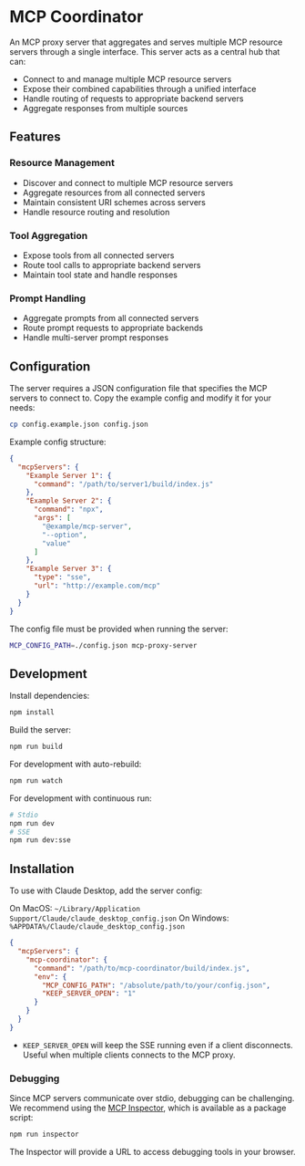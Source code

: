 # MCP Coordinator

An MCP proxy server that aggregates and serves multiple MCP resource servers through a single interface. This server acts as a central hub that can:

- Connect to and manage multiple MCP resource servers
- Expose their combined capabilities through a unified interface
- Handle routing of requests to appropriate backend servers
- Aggregate responses from multiple sources

## Features

### Resource Management

- Discover and connect to multiple MCP resource servers
- Aggregate resources from all connected servers
- Maintain consistent URI schemes across servers
- Handle resource routing and resolution

### Tool Aggregation

- Expose tools from all connected servers
- Route tool calls to appropriate backend servers
- Maintain tool state and handle responses

### Prompt Handling

- Aggregate prompts from all connected servers
- Route prompt requests to appropriate backends
- Handle multi-server prompt responses

## Configuration

The server requires a JSON configuration file that specifies the MCP servers to connect to. Copy the example config and modify it for your needs:

```bash
cp config.example.json config.json
```

Example config structure:

```json
{
  "mcpServers": {
    "Example Server 1": {
      "command": "/path/to/server1/build/index.js"
    },
    "Example Server 2": {
      "command": "npx",
      "args": [
        "@example/mcp-server",
        "--option",
        "value"
      ]
    },
    "Example Server 3": {
      "type": "sse",
      "url": "http://example.com/mcp"
    }
  }
}
```

The config file must be provided when running the server:

```bash
MCP_CONFIG_PATH=./config.json mcp-proxy-server
```

## Development

Install dependencies:

```bash
npm install
```

Build the server:

```bash
npm run build
```

For development with auto-rebuild:

```bash
npm run watch
```

For development with continuous run:

```bash
# Stdio
npm run dev
# SSE
npm run dev:sse
```

## Installation

To use with Claude Desktop, add the server config:

On MacOS: `~/Library/Application Support/Claude/claude_desktop_config.json`
On Windows: `%APPDATA%/Claude/claude_desktop_config.json`

```json
{
  "mcpServers": {
    "mcp-coordinator": {
      "command": "/path/to/mcp-coordinator/build/index.js",
      "env": {
        "MCP_CONFIG_PATH": "/absolute/path/to/your/config.json",
        "KEEP_SERVER_OPEN": "1"
      }
    }
  }
}
```

- `KEEP_SERVER_OPEN` will keep the SSE running even if a client disconnects. Useful when multiple clients connects to the MCP proxy.

### Debugging

Since MCP servers communicate over stdio, debugging can be challenging. We recommend using the [MCP Inspector](https://github.com/modelcontextprotocol/inspector), which is available as a package script:

```bash
npm run inspector
```

The Inspector will provide a URL to access debugging tools in your browser.
